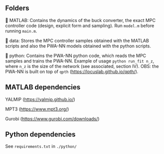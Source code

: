 ## Folders

:open_file_folder: MATLAB: Contains the dynamics of the buck converter, the exact MPC controller code (design, explicit form and sampling). Run `model.m` before running `main.m`.

:open_file_folder: data: Stores the MPC controller samples obtained with the MATLAB scripts and also the PWA-NN models obtained with the python scripts.

:open_file_folder: python: Contains the PWA-NN python code, which reads the MPC samples and trains the PWA-NN. Example of usage `python run_fit n_z`, where `n_z` is the size of the network (see associated, section IV). OBS: the PWA-NN is built on top of `qpth` (https://locuslab.github.io/qpth/).

## MATLAB dependencies

YALMIP (https://yalmip.github.io/)

MPT3 (https://www.mpt3.org/)

Gurobi (https://www.gurobi.com/downloads/)

## Python dependencies

See `requirements.txt` in `./python/`
